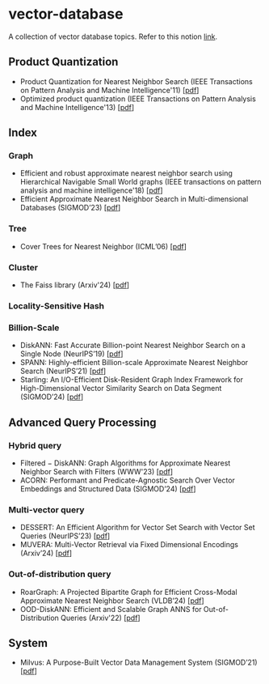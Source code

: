 # vector-database
A collection of vector database topics. Refer to this notion [link](https://scratched-quarter-776.notion.site/1508376d3abf80eb8650d7164a7e4841?v=eaed6e6412ab4b3780f14de000568a24).

##  Product Quantization
  - Product Quantization for Nearest Neighbor Search (IEEE Transactions on Pattern Analysis and Machine Intelligence'11) [[pdf](https://ieeexplore.ieee.org/document/5432202)]
  - Optimized product quantization (IEEE Transactions on Pattern Analysis and Machine Intelligence'13) [[pdf](https://www.microsoft.com/en-us/research/wp-content/uploads/2013/11/pami13opq.pdf)]

## Index
### Graph
  - Efficient and robust approximate nearest neighbor search using Hierarchical Navigable Small World graphs (IEEE transactions on pattern analysis and machine intelligence'18) [[pdf](https://arxiv.org/pdf/1603.09320)]
  - Efficient Approximate Nearest Neighbor Search in Multi-dimensional Databases (SIGMOD’23) [[pdf](https://dl.acm.org/doi/pdf/10.1145/3588908)]

### Tree
- Cover Trees for Nearest Neighbor (ICML’06) [[pdf](https://dl.acm.org/doi/pdf/10.1145/1143844.1143857)]

### Cluster
- The Faiss library (Arxiv'24) [[pdf](https://arxiv.org/pdf/2401.08281)]

### Locality-Sensitive Hash


### Billion-Scale
  - DiskANN: Fast Accurate Billion-point Nearest Neighbor Search on a Single Node (NeurIPS’19) [[pdf]( https://papers.nips.cc/paper_files/paper/2019/hash/09853c7fb1d3f8ee67a61b6bf4a7f8e6-Abstract.html)]
  - SPANN: Highly-efficient Billion-scale Approximate Nearest Neighbor Search (NeurIPS’21) [[pdf](https://arxiv.org/pdf/2111.08566)]
  - Starling: An I/O-Efficient Disk-Resident Graph Index Framework for High-Dimensional Vector Similarity Search on Data Segment (SIGMOD’24) [[pdf](https://arxiv.org/pdf/2401.02116)]

## Advanced Query Processing
### Hybrid query
  - Filtered − DiskANN: Graph Algorithms for Approximate Nearest
Neighbor Search with Filters (WWW'23) [[pdf](https://dl.acm.org/doi/pdf/10.1145/3543507.3583552)]
  - ACORN: Performant and Predicate-Agnostic Search Over Vector Embeddings and Structured Data (SIGMOD’24) [[pdf](https://dl.acm.org/doi/abs/10.1145/3654923?casa_token=zv7AdTpdLrEAAAAA:ZZ6DEAjfqA-2vUtTPTzWrXXlW-N3yUgVXWKekeyOuIwxMwDfQgWPfTKyhjKQI5rGxzV4Ptq-qig3vg)]
### Multi-vector query
  - DESSERT: An Efficient Algorithm for Vector Set Search with Vector Set Queries (NeurIPS’23) [[pdf](https://proceedings.neurips.cc/paper_files/paper/2023/hash/d6cc45de2e2dea14b96c1eba88fd8ef7-Abstract-Conference.html)]
  - MUVERA: Multi-Vector Retrieval via Fixed Dimensional Encodings (Arxiv’24) [[pdf](https://arxiv.org/pdf/2405.19504)]
### Out-of-distribution query
  - RoarGraph: A Projected Bipartite Graph for Efficient Cross-Modal Approximate Nearest Neighbor Search (VLDB’24) [[pdf](https://kay21s.github.io/RoarGraph-VLDB2024.pdf)]
  - OOD-DiskANN: Efficient and Scalable Graph ANNS for
Out-of-Distribution Queries (Arxiv'22) [[pdf](https://arxiv.org/pdf/2211.12850)]

## System
  - Milvus: A Purpose-Built Vector Data Management System (SIGMOD’21) [[pdf](https://www.cs.purdue.edu/homes/csjgwang/pubs/SIGMOD21_Milvus.pdf)]
